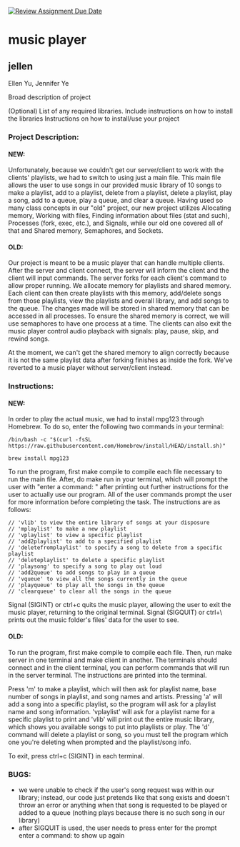 [![Review Assignment Due Date](https://classroom.github.com/assets/deadline-readme-button-24ddc0f5d75046c5622901739e7c5dd533143b0c8e959d652212380cedb1ea36.svg)](https://classroom.github.com/a/SQs7pKlr)
# music player

## jellen

Ellen Yu, Jennifer Ye

Broad description of project

(Optional) List of any required libraries. Include instructions on how to install the libraries
Instructions on how to install/use your project
       
### Project Description:

#### NEW: 
Unfortunately, because we couldn't get our server/client to work with the clients' playlists, we had to switch to using just a main file. This main file allows the user to use songs in our provided music library of 10 songs to make a playlist, add to a playlist, delete from a playlist, delete a playlist, play a song, add to a queue, play a queue, and clear a queue. Having used so many class concepts in our "old" project, our new project utilizes Allocating memory, Working with files, Finding information about files (stat and such), Processes (fork, exec, etc.), and Signals, while our old one covered all of that and Shared memory, Semaphores, and Sockets. 

#### OLD: 
Our project is meant to be a music player that can handle multiple clients. After the server and client connect, the server will inform the client and the client will input commands. The server forks for each client's command to allow proper running. We allocate memory for playlists and shared memory. Each client can then create playlists with this memory, add/delete songs from those playlists, view the playlists and overall library, and add songs to the queue. The changes made will be stored in shared memory that can be accessed in all processes. To ensure the shared memory is correct, we will use semaphores to have one process at a time. The clients can also exit the music player control audio playback with signals: play, pause, skip, and rewind songs. 

At the moment, we can't get the shared memory to align correctly because it is not the same playlist data after forking finishes as inside the fork. We've reverted to a music player without server/client instead. 
  
### Instructions:

#### NEW: 
In order to play the actual music, we had to install mpg123 through Homebrew. To do so, enter the following two commands in your terminal:
```
/bin/bash -c "$(curl -fsSL https://raw.githubusercontent.com/Homebrew/install/HEAD/install.sh)"

brew install mpg123
```

To run the program, first make compile to compile each file necessary to run the main file. After, do make run in your terminal, which will prompt the user with "enter a command: " after printing out further instructions for the user to actually use our program. All of the user commands prompt the user for more information before completing the task. The instructions are as follows: 

    // 'vlib' to view the entire library of songs at your disposure
    // 'mplaylist' to make a new playlist
    // 'vplaylist' to view a specific playlist
    // 'add2playlist' to add to a specified playlist
    // 'deletefromplaylist' to specify a song to delete from a specific playlist
    // 'deleteplaylist' to delete a specific playlist
    // 'playsong' to specify a song to play out loud
    // 'add2queue' to add songs to play in a queue
    // 'vqueue' to view all the songs currently in the queue
    // 'playqueue' to play all the songs in the queue
    // 'clearqueue' to clear all the songs in the queue

Signal (SIGINT) or ctrl+c quits the music player, allowing the user to exit the music player, returning to the original terminal. Signal (SIGQUIT) or ctrl+\ prints out the music folder's files' data for the user to see. 

#### OLD: 
To run the program, first make compile to compile each file. Then, run make server in one terminal and make client in another. The terminals should connect and in the client terminal, you can perform commands that will run in the server terminal. The instructions are printed into the terminal. 

Press 'm' to make a playlist, which will then ask for playlist name, base number of songs in playlist, and song names and artists. Pressing 'a' will add a song into a specific playlist, so the program will ask for a playlist name and song information. 'vplaylist' will ask for a playlist name for a specific playlist to print and 'vlib' will print out the entire music library, which shows you available songs to put into playlists or play. The 'd' command will delete a playlist or song, so you must tell the program which one you're deleting when prompted and the playlist/song info. 

To exit, press ctrl+c (SIGINT) in each terminal.

### BUGS:
- we were unable to check if the user's song request was within our library; instead, our code just pretends like that song exists and doesn't throw an error or anything when that song is requested to be played or added to a queue (nothing plays because there is no such song in our library)
- after SIGQUIT is used, the user needs to press enter for the prompt enter a command: to show up again 